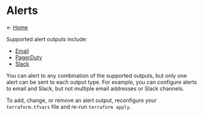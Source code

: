 # Alerts

← [Home](../README.md)

Supported alert outputs include:

* [Email](alerts/email.md)
* [PagerDuty](alerts/pagerduty.md)
* [Slack](alerts/slack.md)

You can alert to any combination of the supported outputs, but only one alert can
be sent to each output type. For example, you can configure alerts to email and
Slack, but not multiple email addresses or Slack channels.

To add, change, or remove an alert output, reconfigure your `terraform.tfvars`
file and re-run `terraform apply`.

